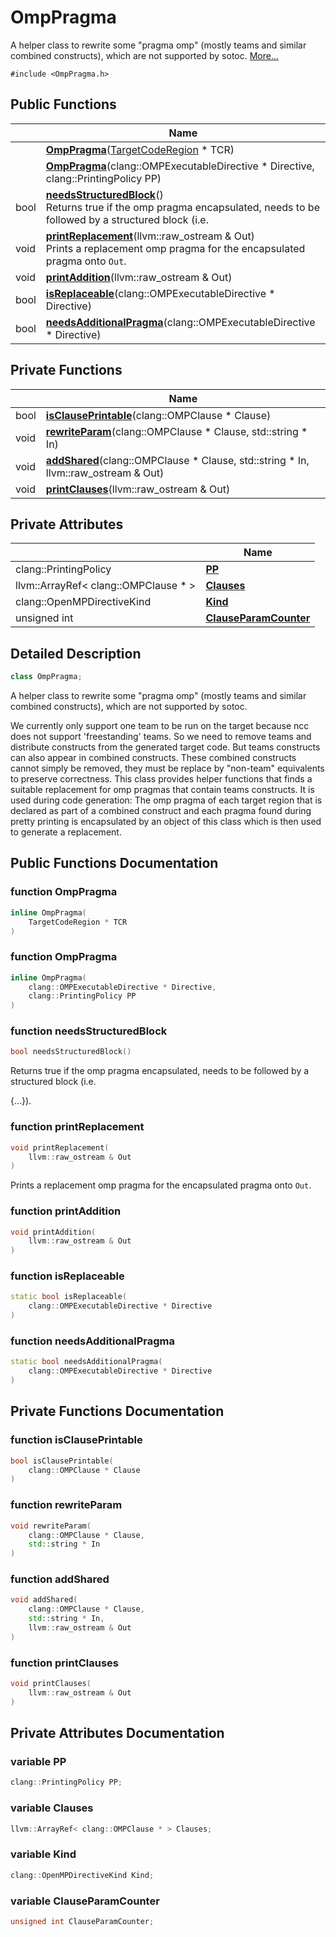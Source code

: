 # OmpPragma



A helper class to rewrite some "pragma omp" (mostly teams and similar combined constructs), which are not supported by sotoc.  [More...](#detailed-description)


`#include <OmpPragma.h>`

## Public Functions

|                | Name           |
| -------------- | -------------- |
| | **[OmpPragma](../Classes/classOmpPragma.md#function-omppragma)**([TargetCodeRegion](../Classes/classTargetCodeRegion.md) * TCR) |
| | **[OmpPragma](../Classes/classOmpPragma.md#function-omppragma)**(clang::OMPExecutableDirective * Directive, clang::PrintingPolicy PP) |
| bool | **[needsStructuredBlock](../Classes/classOmpPragma.md#function-needsstructuredblock)**()<br>Returns true if the omp pragma encapsulated, needs to be followed by a structured block (i.e.  |
| void | **[printReplacement](../Classes/classOmpPragma.md#function-printreplacement)**(llvm::raw_ostream & Out)<br>Prints a replacement omp pragma for the encapsulated pragma onto `Out`.  |
| void | **[printAddition](../Classes/classOmpPragma.md#function-printaddition)**(llvm::raw_ostream & Out) |
| bool | **[isReplaceable](../Classes/classOmpPragma.md#function-isreplaceable)**(clang::OMPExecutableDirective * Directive) |
| bool | **[needsAdditionalPragma](../Classes/classOmpPragma.md#function-needsadditionalpragma)**(clang::OMPExecutableDirective * Directive) |

## Private Functions

|                | Name           |
| -------------- | -------------- |
| bool | **[isClausePrintable](../Classes/classOmpPragma.md#function-isclauseprintable)**(clang::OMPClause * Clause) |
| void | **[rewriteParam](../Classes/classOmpPragma.md#function-rewriteparam)**(clang::OMPClause * Clause, std::string * In) |
| void | **[addShared](../Classes/classOmpPragma.md#function-addshared)**(clang::OMPClause * Clause, std::string * In, llvm::raw_ostream & Out) |
| void | **[printClauses](../Classes/classOmpPragma.md#function-printclauses)**(llvm::raw_ostream & Out) |

## Private Attributes

|                | Name           |
| -------------- | -------------- |
| clang::PrintingPolicy | **[PP](../Classes/classOmpPragma.md#variable-pp)**  |
| llvm::ArrayRef< clang::OMPClause * > | **[Clauses](../Classes/classOmpPragma.md#variable-clauses)**  |
| clang::OpenMPDirectiveKind | **[Kind](../Classes/classOmpPragma.md#variable-kind)**  |
| unsigned int | **[ClauseParamCounter](../Classes/classOmpPragma.md#variable-clauseparamcounter)**  |

## Detailed Description

```cpp
class OmpPragma;
```

A helper class to rewrite some "pragma omp" (mostly teams and similar combined constructs), which are not supported by sotoc. 

We currently only support one team to be run on the target because ncc does not support 'freestanding' teams. So we need to remove teams and distribute constructs from the generated target code. But teams constructs can also appear in combined constructs. These combined constructs cannot simply be removed, they must be replace by "non-team" equivalents to preserve correctness. This class provides helper functions that finds a suitable replacement for omp pragmas that contain teams constructs. It is used during code generation: The omp pragma of each target region that is declared as part of a combined construct and each pragma found during pretty printing is encapsulated by an object of this class which is then used to generate a replacement. 

## Public Functions Documentation

### function OmpPragma

```cpp
inline OmpPragma(
    TargetCodeRegion * TCR
)
```


### function OmpPragma

```cpp
inline OmpPragma(
    clang::OMPExecutableDirective * Directive,
    clang::PrintingPolicy PP
)
```


### function needsStructuredBlock

```cpp
bool needsStructuredBlock()
```

Returns true if the omp pragma encapsulated, needs to be followed by a structured block (i.e. 

{...}). 


### function printReplacement

```cpp
void printReplacement(
    llvm::raw_ostream & Out
)
```

Prints a replacement omp pragma for the encapsulated pragma onto `Out`. 

### function printAddition

```cpp
void printAddition(
    llvm::raw_ostream & Out
)
```


### function isReplaceable

```cpp
static bool isReplaceable(
    clang::OMPExecutableDirective * Directive
)
```


### function needsAdditionalPragma

```cpp
static bool needsAdditionalPragma(
    clang::OMPExecutableDirective * Directive
)
```


## Private Functions Documentation

### function isClausePrintable

```cpp
bool isClausePrintable(
    clang::OMPClause * Clause
)
```


### function rewriteParam

```cpp
void rewriteParam(
    clang::OMPClause * Clause,
    std::string * In
)
```


### function addShared

```cpp
void addShared(
    clang::OMPClause * Clause,
    std::string * In,
    llvm::raw_ostream & Out
)
```


### function printClauses

```cpp
void printClauses(
    llvm::raw_ostream & Out
)
```


## Private Attributes Documentation

### variable PP

```cpp
clang::PrintingPolicy PP;
```


### variable Clauses

```cpp
llvm::ArrayRef< clang::OMPClause * > Clauses;
```


### variable Kind

```cpp
clang::OpenMPDirectiveKind Kind;
```


### variable ClauseParamCounter

```cpp
unsigned int ClauseParamCounter;
```


